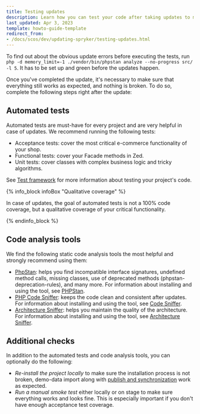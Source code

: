 ```yaml
---
title: Testing updates
description: Learn how you can test your code after taking updates to make sure your Spryker based projects work as expected.
last_updated: Apr 3, 2023
template: howto-guide-template
redirect_from:
- /docs/scos/dev/updating-spryker/testing-updates.html
---
```


To find out about the obvious update errors before executing the tests, run `php -d memory_limit=-1 ./vendor/bin/phpstan analyze --no-progress src/ -l 5`. It has to be set up and green before the updates happen.

Once you've completed the update, it's necessary to make sure that everything still works as expected, and nothing is broken. To do so, complete the following steps right after the update:

## Automated tests

Automated tests are must-have for every project and are very helpful in case of updates. We recommend running the following tests:
* Acceptance tests: cover the most critical e-commerce functionality of your shop.
* Functional tests: cover your Facade methods in Zed.
* Unit tests: cover classes with complex business logic and tricky algorithms.

See [Test framework](/docs/dg/dev/guidelines/testing-guidelines/test-framework.html) for more information about testing your project's code.

{% info_block infoBox "Qualitative coverage" %}

In case of updates, the goal of automated tests is not a 100% code coverage, but a qualitative coverage of your critical functionality.

{% endinfo_block %}

## Code analysis tools

We find the following static code analysis tools the most helpful and strongly recommend using them:
* [PhpStan](https://github.com/phpstan/phpstan):  helps you find incompatible interface signatures, undefined method calls, missing classes, use of deprecated methods (phpstan-deprecation-rules), and many more. For information about installing and using the tool, see [PHPStan](/docs/dg/dev/sdks/sdk/development-tools/phpstan.html).
* [PHP Code Sniffer](https://github.com/squizlabs/PHP_CodeSniffer): keeps the code clean and consistent after updates. For information about installing and using the tool, see [Code Sniffer](/docs/scos/dev/sdk/development-tools/code-sniffer.html).
* [Architecture Sniffer](https://github.com/spryker/architecture-sniffer): helps you maintain the quality of the architecture. For information about installing and using the tool, see [Architecture Sniffer](/docs/scos/dev/sdk/development-tools/architecture-sniffer.html).

## Additional checks

In addition to the automated tests and code analysis tools, you can optionally do the following:
* *Re-install the project locally* to make sure the installation process is not broken, demo-data import along with [publish and synchronization](/docs/dg/dev/backend-development/data-manipulation/data-publishing/publish-and-synchronization.html) work as expected.
* *Run a manual smoke test* either locally or on stage to make sure everything works and looks fine. This is especially important if you don't have enough acceptance test coverage.
